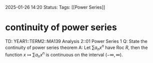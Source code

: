 2025-01-26 14:20
Status: 
Tags: [[Power Series]]
# continuity of power series

TD: YEAR1::TERM2::MA139 Analysis 2::01 Power Series 1
Q: State the continuity of power series theorem
A: Let $\sum a_{n}x^{n}$ have Roc $R$, then the function
$x\mapsto \sum a_{n}x^{n}$ is continuous on the interval $(-\infty,\infty)$.
<!--ID: 1738168359458-->
